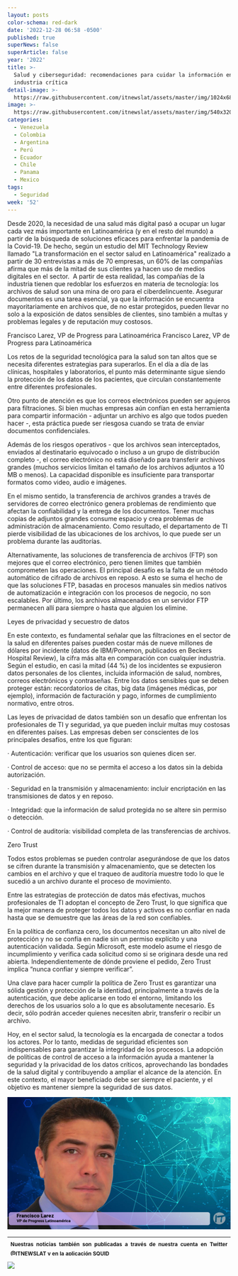 ```yaml
---
layout: posts
color-schema: red-dark
date: '2022-12-28 06:58 -0500'
published: true
superNews: false
superArticle: false
year: '2022'
title: >-
  Salud y ciberseguridad: recomendaciones para cuidar la información en una
  industria crítica
detail-image: >-
  https://raw.githubusercontent.com/itnewslat/assets/master/img/1024x680/Francisco-Larez-g.jpg
image: >-
  https://raw.githubusercontent.com/itnewslat/assets/master/img/540x320/Francisco-Larez-p.jpg
categories:
  - Venezuela
  - Colombia
  - Argentina
  - Perú
  - Ecuador
  - Chile
  - Panama
  - Mexico
tags:
  - Seguridad
week: '52'
---
```

Desde 2020, la necesidad de una salud más digital pasó a ocupar un lugar cada vez más importante en Latinoamérica (y en el resto del mundo) a partir de la búsqueda de soluciones eficaces para enfrentar la pandemia de la Covid-19. De hecho, según un estudio del MIT Technology Review llamado "La transformación en el sector salud en Latinoamérica" realizado a partir de 30 entrevistas a más de 70 empresas, un 60% de las compañías afirma que más de la mitad de sus clientes ya hacen uso de medios digitales en el sector.
​
​A partir de esta realidad, las compañías de la industria tienen que redoblar los esfuerzos en materia de tecnología: los archivos de salud son una mina de oro para el ciberdelincuente. Asegurar documentos es una tarea esencial, ya que la información se encuentra mayoritariamente en archivos que, de no estar protegidos, pueden llevar no solo a la exposición de datos sensibles de clientes, sino también a multas y problemas legales y de reputación muy costosos.
 
Francisco Larez, VP de Progress para Latinoamérica
Francisco Larez, VP de Progress para Latinoamérica
 
Los retos de la seguridad tecnológica para la salud son tan altos que se necesita diferentes estrategias para superarlos. En el día a día de las clínicas, hospitales y laboratorios, el punto más determinante sigue siendo la protección de los datos de los pacientes, que circulan constantemente entre diferentes profesionales.
 
Otro punto de atención es que los correos electrónicos pueden ser agujeros para filtraciones. Si bien muchas empresas aún confían en esta herramienta para compartir información - adjuntar un archivo es algo que todos pueden hacer -, esta práctica puede ser riesgosa cuando se trata de enviar documentos confidenciales.
 
Además de los riesgos operativos - que los archivos sean interceptados, enviados al destinatario equivocado o incluso a un grupo de distribución completo -, el correo electrónico no está diseñado para transferir archivos grandes (muchos servicios limitan el tamaño de los archivos adjuntos a 10 MB o menos). La capacidad disponible es insuficiente para transportar formatos como video, audio e imágenes.
 
En el mismo sentido, la transferencia de archivos grandes a través de servidores de correo electrónico genera problemas de rendimiento que afectan la confiabilidad y la entrega de los documentos. Tener muchas copias de adjuntos grandes consume espacio y crea problemas de administración de almacenamiento. Como resultado, el departamento de TI pierde visibilidad de las ubicaciones de los archivos, lo que puede ser un problema durante las auditorías.
 
Alternativamente, las soluciones de transferencia de archivos (FTP) son mejores que el correo electrónico, pero tienen límites que también comprometen las operaciones. El principal desafío es la falta de un método automático de cifrado de archivos en reposo. A esto se suma el hecho de que las soluciones FTP, basadas en procesos manuales sin medios nativos de automatización e integración con los procesos de negocio, no son escalables. Por último, los archivos almacenados en un servidor FTP permanecen allí para siempre o hasta que alguien los elimine.
 
Leyes de privacidad y secuestro de datos
 
En este contexto, es fundamental señalar que las filtraciones en el sector de la salud en diferentes países pueden costar más de nueve millones de dólares por incidente (datos de IBM/Ponemon, publicados en Beckers Hospital Review), la cifra más alta en comparación con cualquier industria. Según el estudio, en casi la mitad (44 %) de los incidentes se expusieron datos personales de los clientes, incluida información de salud, nombres, correos electrónicos y contraseñas. Entre los datos sensibles que se deben proteger están: recordatorios de citas, big data (imágenes médicas, por ejemplo), información de facturación y pago, informes de cumplimiento normativo, entre otros.
 
Las leyes de privacidad de datos también son un desafío que enfrentan los profesionales de TI y seguridad, ya que pueden incluir multas muy costosas en diferentes países. Las empresas deben ser conscientes de los principales desafíos, entre los que figuran:
 
·    Autenticación: verificar que los usuarios son quienes dicen ser.

·    Control de acceso: que no se permita el acceso a los datos sin la debida autorización.

·    Seguridad en la transmisión y almacenamiento: incluir encriptación en las transmisiones de datos y en reposo.

·    Integridad: que la información de salud protegida no se altere sin permiso o detección.

·    Control de auditoría: visibilidad completa de las transferencias de archivos.

 
Zero Trust
 
Todos estos problemas se pueden controlar asegurándose de que los datos se cifren durante la transmisión y almacenamiento, que se detecten los cambios en el archivo y que el traqueo de auditoría muestre todo lo que le sucedió a un archivo durante el proceso de movimiento.
 
Entre las estrategias de protección de datos más efectivas, muchos profesionales de TI adoptan el concepto de Zero Trust, lo que significa que la mejor manera de proteger todos los datos y activos es no confiar en nada hasta que se demuestre que las áreas de la red son confiables.
 
En la política de confianza cero, los documentos necesitan un alto nivel de protección y no se confía en nadie sin un permiso explícito y una autenticación validada. Según Microsoft, este modelo asume el riesgo de incumplimiento y verifica cada solicitud como si se originara desde una red abierta. Independientemente de dónde proviene el pedido, Zero Trust implica “nunca confiar y siempre verificar”.
 
Una clave para hacer cumplir la política de Zero Trust es garantizar una sólida gestión y protección de la identidad, principalmente a través de la autenticación, que debe aplicarse en todo el entorno, limitando los derechos de los usuarios solo a lo que es absolutamente necesario. Es decir, sólo podrán acceder quienes necesiten abrir, transferir o recibir un archivo.
 
Hoy, en el sector salud, la tecnología es la encargada de conectar a todos los actores. Por lo tanto, medidas de seguridad eficientes son indispensables para garantizar la integridad de los procesos. La adopción de políticas de control de acceso a la información ayuda a mantener la seguridad y la privacidad de los datos críticos, aprovechando las bondades de la salud digital y contribuyendo a ampliar el alcance de la atención. En este contexto, el mayor beneficiado debe ser siempre el paciente, y el objetivo es mantener siempre la seguridad de sus datos.

![](https://raw.githubusercontent.com/itnewslat/assets/master/img/540x320/Francisco-Larez-p.jpg)

<table style="height: 42px;" width="569">
<tbody>
<tr>
<td style="text-align: justify;"><sub><strong>Nuestras noticias también son publicadas a través de nuestra cuenta en Twitter <a href="https://twitter.com/itnewslat?lang=es">@ITNEWSLAT</a> y en la aplicación <a href="https://squidapp.co/en/">SQUID</a></strong></sub></td>
</tr>
</tbody>
</table>

<img src="https://tracker.metricool.com/c3po.jpg?hash=56f88a41e39ab42c063cc51676587a04"/>